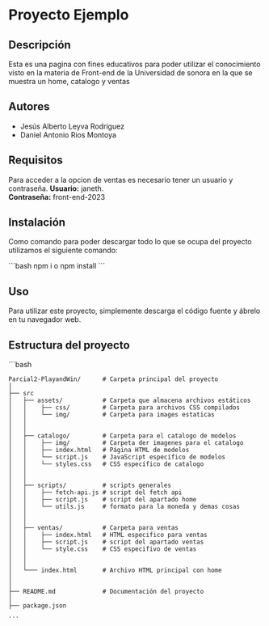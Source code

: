 <!DOCTYPE html>
<html>
<head>
    <meta charset="UTF-8">
    <title>Parcial 2: Play&Win</title>
</head>
<body>
    <h1>Proyecto Ejemplo</h1>
    <h2>Descripción</h2>
    <p>Esta es una pagina con fines educativos para poder utilizar el conocimiento visto en la materia de Front-end de la Universidad de sonora en la que se muestra un home, catalogo y ventas</p>
    <h2>Autores</h2>
    <ul>
        <li>Jesús Alberto Leyva Rodríguez</li>
        <li>Daniel Antonio Rios Montoya</li>
    </ul>
    <h2>Requisitos</h2>
    <p>Para acceder a la opcion de ventas es necesario tener un usuario y contraseña.
    <strong>Usuario:</strong> janeth.</br>
    <strong>Contraseña:</strong> front-end-2023</p>
    <h2>Instalación</h2>
    <p>Como comando para poder descargar todo lo que se ocupa del proyecto utilizamos el siguiente comando:</p>
    ```bash
    npm i o npm install
    ```
    <h2>Uso</h2>
    <p>Para utilizar este proyecto, simplemente descarga el código fuente y ábrelo en tu navegador web.</p>
    <h2>Estructura del proyecto</h2>
    ```bash

    Parcial2-PlayandWin/      # Carpeta principal del proyecto
    │
    ├── src
    │   ├── assets/           # Carpeta que almacena archivos estáticos
    │   │    ├── css/         # Carpeta para archivos CSS compilados
    │   │    └── img/         # Carpeta para images estaticas
    │   │
    │   │
    │   ├── catalogo/         # Carpeta para el catalogo de modelos
    │   │    ├── img/         # Carpeta der imagenes para el catalogo
    │   │    ├── index.html   # Página HTML de modelos
    │   │    └── script.js    # JavaScript específico de modelos
    │   │    └── styles.css   # CSS específico de catalogo
    │   │
    │   │
    │   ├── scripts/          # scripts generales
    │   │    ├── fetch-api.js # script del fetch api
    │   │    ├── script.js    # script del apartado home
    │   │    └── utils.js     # formato para la moneda y demas cosas
    │   │
    │   │
    │   ├── ventas/           # Carpeta para ventas
    │   │    ├── index.html   # HTML especifico para ventas
    │   │    ├── script.js    # script del apartado ventas
    │   │    └── style.css    # CSS especifivo de ventas
    │   │
    │   │
    │   └─── index.html       # Archivo HTML principal con home
    │
    │
    ├── README.md             # Documentación del proyecto
    │
    ├── package.json

    ```
</body>
</html>
